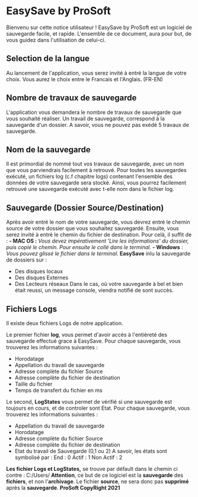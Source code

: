 # EasySave by ProSoft


Bienvenu sur cette notice utilisateur !
EasySave by ProSoft est un logiciel de sauvegarde facile, et rapide.
L'ensemble de ce document, aura pour but, de vous guidez dans l'utilisation de celui-ci.


## Selection de la langue
Au lancement de l'application, vous serez invité à entré la langue de votre choix. Vous aurez le choix entre le Francais et l'Anglais. (FR-EN)


## Nombre de travaux de sauvegarde 
L'application vous demandera le nombre de travaux de sauvegarde que vous souhaité réaliser. Un travail de sauvegarde, correspond à la sauvegarde d'un dossier.
A savoir, vous ne pouvez pas exédé 5 travaux de sauvegarde.

## Nom de la sauvegarde
Il est primordial de nommé tout vos travaux de sauvegarde, avec un nom que vous parviendrais facilement à retrouvé. 
Pour toutes les sauvegardes exécuté, un fichiers log (c.f chapitre logs) contenant l'ensemble des données de votre sauvegarde sera stocké.
Ainsi, vous pourrez facilement retrouvé une sauvegarde exécuté avec t-elle nom dans le fichier log.

## Sauvegarde (Dossier Source/Destination)
Après avoir entré le nom de votre sauvegarde, vous devrez entré le chemin source de votre dossier que vous souhaitez sauvegardé. Ensuite, vous serez invité à entré le chemin du fichier de destination.
Pour celà, il suffit de : 
  **- MAC OS :**
    _Vous devez impérativement 'Lire les informations' du dossier, puis copié le chemin. Pour ensuite le collé dans le terminal._
  **- Windows** : 
    _Vous pouvez glissé le fichier dans le terminal._
**EasySave** inlu la sauvegarde de dossiers sur : 
- Des disques locaux
- Des disques Externes
- Des Lecteurs réseaux
Dans le cas, où votre sauvegarde à bel et bien était reussi, un message console, viendra notifié de sont succès.


## Fichiers Logs

Il existe deux fichiers Logs de notre application. 

Le premier fichier **log**, vous permet d'avoir accès à l'entièreté des sauvegarde effectué grace à EasySave. 
Pour chaque sauvegarde, vous trouverez les informations suivantes : 
- Horodatage
- Appellation du travail de sauvegarde
- Adresse complète du fichier Source 
- Adresse complète du fichier de destination 
- Taille du fichier 
- Temps de transfert du fichier en ms 

Le second, **LogStates** vous permet de vérifié si une sauvegarde est toujours en cours, et de controler sont Etat.
Pour chaque sauvegarde, vous trouverez les informations suivantes :
- Appellation du travail de sauvegarde
- Horodatage
- Adresse complète du fichier Source 
- Adresse complète du fichier de destination 
- Etat du travail de Sauvegarde (0,1 ou 2)
A savoir, les états sont symbolisé par :
End : 0 
Actif : 1
Non Actif : 2

**Les fichier Logs et LogStates,** se trouve par défault dans le chemin ci contre : C:/Users/
 **Attention**, ce but de ce logiciel est la **sauvegarde** des **fichiers**, et non l'**archivage**. Le fichier **source**, ne sera donc pas **supprimé** après la **sauvegarde**.
**ProSoft CopyRight 2021**
